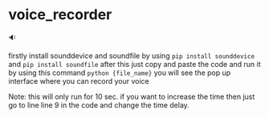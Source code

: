# voice_recorder
:sound:

firstly install sounddevice and soundfile by using
`pip install sounddevice`
and `pip install soundfile`
after this just copy and paste the code and run it by using this command
`python {file_name}`
you will see the pop up interface where you can record your voice

Note: this will only run for 10 sec. if you want to increase the time then just go to line line 9 in the code and change the time delay. 
